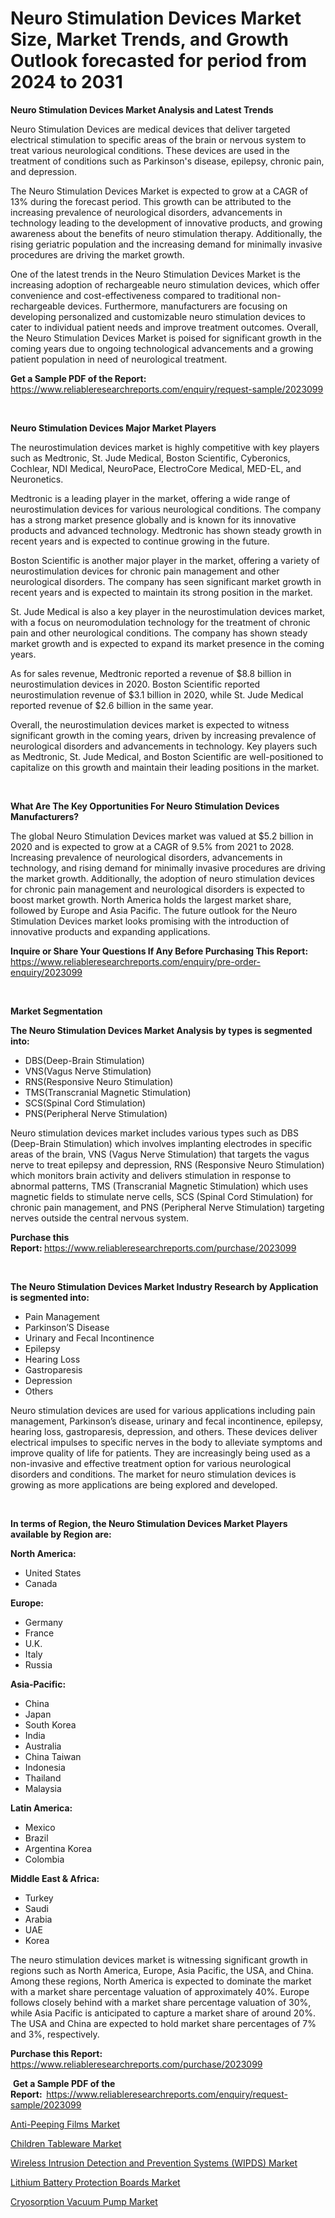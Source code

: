 <p><h1>Neuro Stimulation Devices Market Size, Market Trends, and Growth Outlook forecasted for period from 2024 to 2031</h1></p><p><strong>Neuro Stimulation Devices Market Analysis and Latest Trends</strong></p>
<p><p>Neuro Stimulation Devices are medical devices that deliver targeted electrical stimulation to specific areas of the brain or nervous system to treat various neurological conditions. These devices are used in the treatment of conditions such as Parkinson's disease, epilepsy, chronic pain, and depression.</p><p>The Neuro Stimulation Devices Market is expected to grow at a CAGR of 13% during the forecast period. This growth can be attributed to the increasing prevalence of neurological disorders, advancements in technology leading to the development of innovative products, and growing awareness about the benefits of neuro stimulation therapy. Additionally, the rising geriatric population and the increasing demand for minimally invasive procedures are driving the market growth.</p><p>One of the latest trends in the Neuro Stimulation Devices Market is the increasing adoption of rechargeable neuro stimulation devices, which offer convenience and cost-effectiveness compared to traditional non-rechargeable devices. Furthermore, manufacturers are focusing on developing personalized and customizable neuro stimulation devices to cater to individual patient needs and improve treatment outcomes. Overall, the Neuro Stimulation Devices Market is poised for significant growth in the coming years due to ongoing technological advancements and a growing patient population in need of neurological treatment.</p></p>
<p><strong>Get a Sample PDF of the Report:&nbsp;</strong> <a href="https://www.reliableresearchreports.com/enquiry/request-sample/2023099">https://www.reliableresearchreports.com/enquiry/request-sample/2023099</a></p>
<p>&nbsp;</p>
<p><strong>Neuro Stimulation Devices Major Market Players</strong></p>
<p><p>The neurostimulation devices market is highly competitive with key players such as Medtronic, St. Jude Medical, Boston Scientific, Cyberonics, Cochlear, NDI Medical, NeuroPace, ElectroCore Medical, MED-EL, and Neuronetics. </p><p>Medtronic is a leading player in the market, offering a wide range of neurostimulation devices for various neurological conditions. The company has a strong market presence globally and is known for its innovative products and advanced technology. Medtronic has shown steady growth in recent years and is expected to continue growing in the future.</p><p>Boston Scientific is another major player in the market, offering a variety of neurostimulation devices for chronic pain management and other neurological disorders. The company has seen significant market growth in recent years and is expected to maintain its strong position in the market.</p><p>St. Jude Medical is also a key player in the neurostimulation devices market, with a focus on neuromodulation technology for the treatment of chronic pain and other neurological conditions. The company has shown steady market growth and is expected to expand its market presence in the coming years.</p><p>As for sales revenue, Medtronic reported a revenue of $8.8 billion in neurostimulation devices in 2020. Boston Scientific reported neurostimulation revenue of $3.1 billion in 2020, while St. Jude Medical reported revenue of $2.6 billion in the same year.</p><p>Overall, the neurostimulation devices market is expected to witness significant growth in the coming years, driven by increasing prevalence of neurological disorders and advancements in technology. Key players such as Medtronic, St. Jude Medical, and Boston Scientific are well-positioned to capitalize on this growth and maintain their leading positions in the market.</p></p>
<p>&nbsp;</p>
<p><strong>What Are The Key Opportunities For Neuro Stimulation Devices Manufacturers?</strong></p>
<p><p>The global Neuro Stimulation Devices market was valued at $5.2 billion in 2020 and is expected to grow at a CAGR of 9.5% from 2021 to 2028. Increasing prevalence of neurological disorders, advancements in technology, and rising demand for minimally invasive procedures are driving the market growth. Additionally, the adoption of neuro stimulation devices for chronic pain management and neurological disorders is expected to boost market growth. North America holds the largest market share, followed by Europe and Asia Pacific. The future outlook for the Neuro Stimulation Devices market looks promising with the introduction of innovative products and expanding applications.</p></p>
<p><strong>Inquire or Share Your Questions If Any Before Purchasing This Report:</strong> <a href="https://www.reliableresearchreports.com/enquiry/pre-order-enquiry/2023099">https://www.reliableresearchreports.com/enquiry/pre-order-enquiry/2023099</a></p>
<p>&nbsp;</p>
<p><strong>Market Segmentation</strong></p>
<p><strong>The Neuro Stimulation Devices Market Analysis by types is segmented into:</strong></p>
<p><ul><li>DBS(Deep-Brain Stimulation)</li><li>VNS(Vagus Nerve Stimulation)</li><li>RNS(Responsive Neuro Stimulation)</li><li>TMS(Transcranial Magnetic Stimulation)</li><li>SCS(Spinal Cord Stimulation)</li><li>PNS(Peripheral Nerve Stimulation)</li></ul></p>
<p><p>Neuro stimulation devices market includes various types such as DBS (Deep-Brain Stimulation) which involves implanting electrodes in specific areas of the brain, VNS (Vagus Nerve Stimulation) that targets the vagus nerve to treat epilepsy and depression, RNS (Responsive Neuro Stimulation) which monitors brain activity and delivers stimulation in response to abnormal patterns, TMS (Transcranial Magnetic Stimulation) which uses magnetic fields to stimulate nerve cells, SCS (Spinal Cord Stimulation) for chronic pain management, and PNS (Peripheral Nerve Stimulation) targeting nerves outside the central nervous system.</p></p>
<p><strong>Purchase this Report:&nbsp;</strong><a href="https://www.reliableresearchreports.com/purchase/2023099">https://www.reliableresearchreports.com/purchase/2023099</a></p>
<p>&nbsp;</p>
<p><strong>The Neuro Stimulation Devices Market Industry Research by Application is segmented into:</strong></p>
<p><ul><li>Pain Management</li><li>Parkinson’S Disease</li><li>Urinary and Fecal Incontinence</li><li>Epilepsy</li><li>Hearing Loss</li><li>Gastroparesis</li><li>Depression</li><li>Others</li></ul></p>
<p><p>Neuro stimulation devices are used for various applications including pain management, Parkinson’s disease, urinary and fecal incontinence, epilepsy, hearing loss, gastroparesis, depression, and others. These devices deliver electrical impulses to specific nerves in the body to alleviate symptoms and improve quality of life for patients. They are increasingly being used as a non-invasive and effective treatment option for various neurological disorders and conditions. The market for neuro stimulation devices is growing as more applications are being explored and developed.</p></p>
<p>&nbsp;</p>
<p><strong>In terms of Region, the Neuro Stimulation Devices Market Players available by Region are:</strong></p>
<p>
    <p> <strong> North America: </strong>
        <ul>
            <li>United States</li>
            <li>Canada</li>
        </ul>
        </p> 
    <p> <strong> Europe: </strong>
        <ul>
            <li>Germany</li>
            <li>France</li>
            <li>U.K.</li>
            <li>Italy</li>
            <li>Russia</li>
        </ul>
        </p> 
    <p> <strong> Asia-Pacific: </strong>
        <ul>
            <li>China</li>
            <li>Japan</li>
            <li>South Korea</li>
            <li>India</li>
            <li>Australia</li>
            <li>China Taiwan</li>
            <li>Indonesia</li>
            <li>Thailand</li>
            <li>Malaysia</li>
        </ul>
        </p> 
    <p> <strong> Latin America: </strong>
        <ul>
            <li>Mexico</li>
            <li>Brazil</li>
            <li>Argentina Korea</li>
            <li>Colombia</li>
        </ul>
        </p> 
    <p> <strong> Middle East & Africa: </strong>
        <ul>
            <li>Turkey</li>
            <li>Saudi</li>
            <li>Arabia</li>
            <li>UAE</li>
            <li>Korea</li>
        </ul>
    </p>
    </p>
<p><p>The neuro stimulation devices market is witnessing significant growth in regions such as North America, Europe, Asia Pacific, the USA, and China. Among these regions, North America is expected to dominate the market with a market share percentage valuation of approximately 40%. Europe follows closely behind with a market share percentage valuation of 30%, while Asia Pacific is anticipated to capture a market share of around 20%. The USA and China are expected to hold market share percentages of 7% and 3%, respectively.</p></p>
<p><strong>Purchase this Report: </strong><a href="https://www.reliableresearchreports.com/purchase/2023099">https://www.reliableresearchreports.com/purchase/2023099</a></p>
<p>&nbsp;<strong>Get a Sample PDF of the Report:&nbsp;&nbsp;</strong><a href="https://www.reliableresearchreports.com/enquiry/request-sample/2023099">https://www.reliableresearchreports.com/enquiry/request-sample/2023099</a></p>
<p><strong></strong></p>
<p><p><a href="https://view.publitas.com/reportprime-1/insights-into-anti-peeping-films-market-size-analysing-market-share-trends-and-growth-from-2024-to-2031/">Anti-Peeping Films Market</a></p><p><a href="https://bubble-tree-ea4.notion.site/Children-Tableware-Market-Size-Furnishes-Valuable-Information-Encompassing-Market-Share-Market-Tren-3ec6346d7cae415eb0c6fd29e4c674f1">Children Tableware Market</a></p><p><a href="https://thundering-castanet-c65.notion.site/Wireless-Intrusion-Detection-and-Prevention-Systems-WIPDS-Market-Size-Share-Trends-Analysis-Rep-a08b943efcae458e82442be1bb771948">Wireless Intrusion Detection and Prevention Systems (WIPDS) Market</a></p><p><a href="https://view.publitas.com/reportprime-1/lithium-battery-protection-boards-market-size-growth-outlook-from-2024-to-2031-projecting-at-markets-trends-analysis-by-application-regional-outlook-and-revenue/">Lithium Battery Protection Boards Market</a></p><p><a href="https://rainy-horn-d69.notion.site/Cryosorption-Vacuum-Pump-Market-Size-Growth-Outlook-from-2024-to-2031-projecting-at-Market-s-Trend-8705399e02b54109be80ddf0d54a9e10">Cryosorption Vacuum Pump Market</a></p></p>